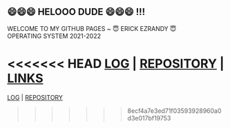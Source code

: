 ## 😄😄😄 HELOOO DUDE 😄😄😄 !!!
WELCOME TO MY GITHUB PAGES ~ 😇 ERICK EZRANDY 😇
<br> OPERATING SYSTEM 2021-2022

<<<<<<< HEAD
[LOG](TXT/mylog.txt) | [REPOSITORY](https://github.com/ErickEzrandy274/os212) | [LINKS](LINKS/)
=======
[LOG](TXT/mylog.txt)  | [REPOSITORY](https://github.com/ErickEzrandy274/os212)
>>>>>>> 8ecf4a7e3ed71f03593928960a0d3e017bf19753
